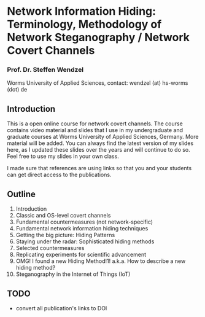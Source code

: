 # Network Information Hiding: Terminology, Methodology of Network Steganography / Network Covert Channels

### Prof. Dr. Steffen Wendzel
Worms University of Applied Sciences, contact: wendzel (at) hs-worms (dot) de

## Introduction
This is a open online course for network covert channels. The course contains video material and slides that I use in my undergraduate and graduate courses at Worms University of Applied Sciences, Germany. More material will be added. You can always find the latest version of my slides here, as I updated these slides over the years and will continue to do so. Feel free to use my slides in your own class.

I made sure that references are using links so that you and your students can get direct access to the publications.

## Outline

1. Introduction
2. Classic and OS-level covert channels
3. Fundamental countermeasures (not network-specific)
4. Fundamental network information hiding techniques
5. Getting the big picture: Hiding Patterns
6. Staying under the radar: Sophisticated hiding methods
7. Selected countermeasures
8. Replicating experiments for scientific advancement
9. OMG! I found a new Hiding Method!1! a.k.a. How to describe a new hiding method?
10. Steganography in the Internet of Things (IoT)

## TODO

- convert all publication's links to DOI
